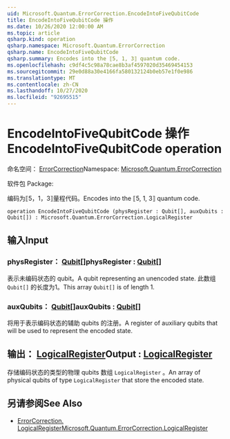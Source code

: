 ```yaml
---
uid: Microsoft.Quantum.ErrorCorrection.EncodeIntoFiveQubitCode
title: EncodeIntoFiveQubitCode 操作
ms.date: 10/26/2020 12:00:00 AM
ms.topic: article
qsharp.kind: operation
qsharp.namespace: Microsoft.Quantum.ErrorCorrection
qsharp.name: EncodeIntoFiveQubitCode
qsharp.summary: Encodes into the ⟦5, 1, 3⟧ quantum code.
ms.openlocfilehash: c9df4c5c98a78cae8b3af4597020d35469454153
ms.sourcegitcommit: 29e0d88a30e4166fa580132124b0eb57e1f0e986
ms.translationtype: MT
ms.contentlocale: zh-CN
ms.lasthandoff: 10/27/2020
ms.locfileid: "92695515"
---
```

# <a name="encodeintofivequbitcode-operation"></a><span data-ttu-id="eb307-102">EncodeIntoFiveQubitCode 操作</span><span class="sxs-lookup"><span data-stu-id="eb307-102">EncodeIntoFiveQubitCode operation</span></span>

<span data-ttu-id="eb307-103">命名空间： [ErrorCorrection](xref:Microsoft.Quantum.ErrorCorrection)</span><span class="sxs-lookup"><span data-stu-id="eb307-103">Namespace: [Microsoft.Quantum.ErrorCorrection](xref:Microsoft.Quantum.ErrorCorrection)</span></span>

<span data-ttu-id="eb307-104">软件包 [](https://nuget.org/packages/)</span><span class="sxs-lookup"><span data-stu-id="eb307-104">Package: [](https://nuget.org/packages/)</span></span>


<span data-ttu-id="eb307-105">编码为⟦5，1，3⟧量程代码。</span><span class="sxs-lookup"><span data-stu-id="eb307-105">Encodes into the ⟦5, 1, 3⟧ quantum code.</span></span>

```qsharp
operation EncodeIntoFiveQubitCode (physRegister : Qubit[], auxQubits : Qubit[]) : Microsoft.Quantum.ErrorCorrection.LogicalRegister
```


## <a name="input"></a><span data-ttu-id="eb307-106">输入</span><span class="sxs-lookup"><span data-stu-id="eb307-106">Input</span></span>

### <a name="physregister--qubit"></a><span data-ttu-id="eb307-107">physRegister： [Qubit](xref:microsoft.quantum.lang-ref.qubit)[]</span><span class="sxs-lookup"><span data-stu-id="eb307-107">physRegister : [Qubit](xref:microsoft.quantum.lang-ref.qubit)[]</span></span>

<span data-ttu-id="eb307-108">表示未编码状态的 qubit。</span><span class="sxs-lookup"><span data-stu-id="eb307-108">A qubit representing an unencoded state.</span></span> <span data-ttu-id="eb307-109">此数组 `Qubit[]` 的长度为1。</span><span class="sxs-lookup"><span data-stu-id="eb307-109">This array `Qubit[]` is of length 1.</span></span>


### <a name="auxqubits--qubit"></a><span data-ttu-id="eb307-110">auxQubits： [Qubit](xref:microsoft.quantum.lang-ref.qubit)[]</span><span class="sxs-lookup"><span data-stu-id="eb307-110">auxQubits : [Qubit](xref:microsoft.quantum.lang-ref.qubit)[]</span></span>

<span data-ttu-id="eb307-111">将用于表示编码状态的辅助 qubits 的注册。</span><span class="sxs-lookup"><span data-stu-id="eb307-111">A register of auxiliary qubits that will be used to represent the encoded state.</span></span>



## <a name="output--logicalregister"></a><span data-ttu-id="eb307-112">输出： [LogicalRegister](xref:Microsoft.Quantum.ErrorCorrection.LogicalRegister)</span><span class="sxs-lookup"><span data-stu-id="eb307-112">Output : [LogicalRegister](xref:Microsoft.Quantum.ErrorCorrection.LogicalRegister)</span></span>

<span data-ttu-id="eb307-113">存储编码状态的类型的物理 qubits 数组 `LogicalRegister` 。</span><span class="sxs-lookup"><span data-stu-id="eb307-113">An array of physical qubits of type `LogicalRegister` that store the encoded state.</span></span>

## <a name="see-also"></a><span data-ttu-id="eb307-114">另请参阅</span><span class="sxs-lookup"><span data-stu-id="eb307-114">See Also</span></span>

- [<span data-ttu-id="eb307-115">ErrorCorrection. LogicalRegister</span><span class="sxs-lookup"><span data-stu-id="eb307-115">Microsoft.Quantum.ErrorCorrection.LogicalRegister</span></span>](xref:Microsoft.Quantum.ErrorCorrection.LogicalRegister)